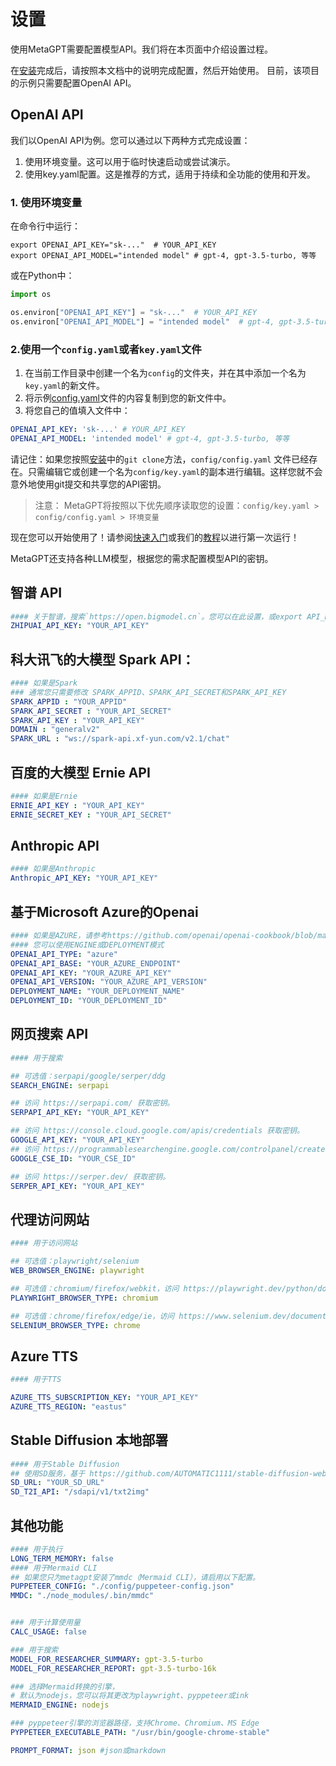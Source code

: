 # 设置

使用MetaGPT需要配置模型API。我们将在本页面中介绍设置过程。

在[安装](./installation.md)完成后，请按照本文档中的说明完成配置，然后开始使用。
目前，该项目的示例只需要配置OpenAI API。

## OpenAI API

我们以OpenAI API为例。您可以通过以下两种方式完成设置：

1. 使用环境变量。这可以用于临时快速启动或尝试演示。
2. 使用key.yaml配置。这是推荐的方式，适用于持续和全功能的使用和开发。

### 1. 使用环境变量

在命令行中运行：

```shell
export OPENAI_API_KEY="sk-..."  # YOUR_API_KEY
export OPENAI_API_MODEL="intended model" # gpt-4, gpt-3.5-turbo, 等等
```

或在Python中：

```python
import os

os.environ["OPENAI_API_KEY"] = "sk-..."  # YOUR_API_KEY
os.environ["OPENAI_API_MODEL"] = "intended model"  # gpt-4, gpt-3.5-turbo, 等等
```

### 2.使用一个`config.yaml`或者`key.yaml`文件

1. 在当前工作目录中创建一个名为`config`的文件夹，并在其中添加一个名为`key.yaml`的新文件。
2. 将示例[config.yaml](https://github.com/geekan/MetaGPT/blob/main/config/config.yaml)文件的内容复制到您的新文件中。
3. 将您自己的值填入文件中：

```yaml
OPENAI_API_KEY: 'sk-...' # YOUR_API_KEY
OPENAI_API_MODEL: 'intended model' # gpt-4, gpt-3.5-turbo, 等等
```

请记住：如果您按照[安装](./installation)中的`git clone`方法，`config/config.yaml`
文件已经存在。只需编辑它或创建一个名为`config/key.yaml`的副本进行编辑。这样您就不会意外地使用git提交和共享您的API密钥。

> 注意：
> MetaGPT将按照以下优先顺序读取您的设置：`config/key.yaml > config/config.yaml > 环境变量`

现在您可以开始使用了！请参阅[快速入门](./quickstart)或我们的[教程](/guide/tutorials/agent_101)以进行第一次运行！

MetaGPT还支持各种LLM模型，根据您的需求配置模型API的密钥。

## 智谱 API

```yaml
#### 关于智谱，搜索`https://open.bigmodel.cn`。您可以在此设置，或export API_KEY="YOUR_API_KEY"
ZHIPUAI_API_KEY: "YOUR_API_KEY"
```

## 科大讯飞的大模型 Spark API：

``` yaml
#### 如果是Spark
### 通常您只需要修改 SPARK_APPID、SPARK_API_SECRET和SPARK_API_KEY
SPARK_APPID : "YOUR_APPID"
SPARK_API_SECRET : "YOUR_API_SECRET"
SPARK_API_KEY : "YOUR_API_KEY"
DOMAIN : "generalv2"
SPARK_URL : "ws://spark-api.xf-yun.com/v2.1/chat"
```

## 百度的大模型 Ernie API

``` yaml
#### 如果是Ernie
ERNIE_API_KEY : "YOUR_API_KEY"
ERNIE_SECRET_KEY : "YOUR_API_SECRET"
```

## Anthropic API

``` yaml
#### 如果是Anthropic
Anthropic_API_KEY: "YOUR_API_KEY"
```

## 基于Microsoft Azure的Openai

``` yaml
#### 如果是AZURE，请参考https://github.com/openai/openai-cookbook/blob/main/examples/azure/chat.ipynb
#### 您可以使用ENGINE或DEPLOYMENT模式
OPENAI_API_TYPE: "azure"
OPENAI_API_BASE: "YOUR_AZURE_ENDPOINT"
OPENAI_API_KEY: "YOUR_AZURE_API_KEY"
OPENAI_API_VERSION: "YOUR_AZURE_API_VERSION"
DEPLOYMENT_NAME: "YOUR_DEPLOYMENT_NAME"
DEPLOYMENT_ID: "YOUR_DEPLOYMENT_ID"
```

## 网页搜索 API

``` yaml
#### 用于搜索

## 可选值：serpapi/google/serper/ddg
SEARCH_ENGINE: serpapi

## 访问 https://serpapi.com/ 获取密钥。
SERPAPI_API_KEY: "YOUR_API_KEY"

## 访问 https://console.cloud.google.com/apis/credentials 获取密钥。
GOOGLE_API_KEY: "YOUR_API_KEY"
## 访问 https://programmablesearchengine.google.com/controlpanel/create 获取ID。
GOOGLE_CSE_ID: "YOUR_CSE_ID"

## 访问 https://serper.dev/ 获取密钥。
SERPER_API_KEY: "YOUR_API_KEY"
```

## 代理访问网站

``` yaml
#### 用于访问网站

## 可选值：playwright/selenium
WEB_BROWSER_ENGINE: playwright

## 可选值：chromium/firefox/webkit，访问 https://playwright.dev/python/docs/api/class-browsertype
PLAYWRIGHT_BROWSER_TYPE: chromium

## 可选值：chrome/firefox/edge/ie，访问 https://www.selenium.dev/documentation/webdriver/browsers/
SELENIUM_BROWSER_TYPE: chrome
```

## Azure TTS

```` yaml
#### 用于TTS

AZURE_TTS_SUBSCRIPTION_KEY: "YOUR_API_KEY"
AZURE_TTS_REGION: "eastus"
````

## Stable Diffusion 本地部署

````yaml
#### 用于Stable Diffusion
## 使用SD服务，基于 https://github.com/AUTOMATIC1111/stable-diffusion-webui
SD_URL: "YOUR_SD_URL"
SD_T2I_API: "/sdapi/v1/txt2img"

````

## 其他功能

````yaml 
#### 用于执行
LONG_TERM_MEMORY: false
#### 用于Mermaid CLI
## 如果您只为metagpt安装了mmdc（Mermaid CLI），请启用以下配置。
PUPPETEER_CONFIG: "./config/puppeteer-config.json"
MMDC: "./node_modules/.bin/mmdc"


### 用于计算使用量
CALC_USAGE: false

### 用于搜索
MODEL_FOR_RESEARCHER_SUMMARY: gpt-3.5-turbo
MODEL_FOR_RESEARCHER_REPORT: gpt-3.5-turbo-16k

### 选择Mermaid转换的引擎，
# 默认为nodejs，您可以将其更改为playwright、pyppeteer或ink
MERMAID_ENGINE: nodejs

### pyppeteer引擎的浏览器路径，支持Chrome、Chromium、MS Edge
PYPPETEER_EXECUTABLE_PATH: "/usr/bin/google-chrome-stable"

PROMPT_FORMAT: json #json或markdown
````
